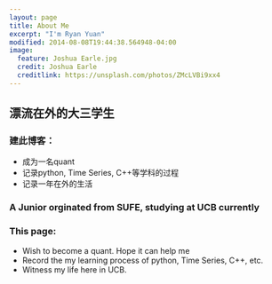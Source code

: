 ```yaml
---
layout: page
title: About Me
excerpt: "I'm Ryan Yuan"
modified: 2014-08-08T19:44:38.564948-04:00
image:
  feature: Joshua Earle.jpg
  credit: Joshua Earle
  creditlink: https://unsplash.com/photos/ZMcLVBi9xx4
---
```


## 漂流在外的大三学生

### 建此博客：
* 成为一名quant
* 记录python, Time Series, C++等学科的过程
* 记录一年在外的生活

### A Junior orginated from SUFE, studying at UCB currently 

### This page:
* Wish to become a quant. Hope it can help me
* Record the my learning process of python, Time Series, C++, etc.
* Witness my life here in UCB.
